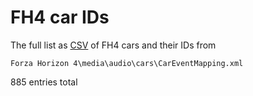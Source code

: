 # FH4 car IDs
The full list as [CSV](FH4%20car%20IDs.csv) of FH4 cars and their IDs from
```
Forza Horizon 4\media\audio\cars\CarEventMapping.xml
```
885 entries total

<!--
  HOW TO STYLE YOUR TEXT ON GitHub

  You can mix some HTML with the Markdown syntax
    https://github.com/tchapi/markdown-cheatsheet
    https://github.github.com/gfm/
-->
